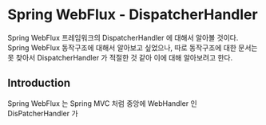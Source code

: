 # Spring WebFlux - DispatcherHandler
Spring WebFlux 프레임워크의 DispatcherHandler 에 대해서 알아볼 것이다. Spring WebFlux 동작구조에 대해서 알아보고 싶었으나, 따로 동작구조에 대한 문서는 못 찾아서 DispatcherHandler 가 적절한 것 같아 이에 대해 알아보려고 한다.


## Introduction
Spring WebFlux 는 Spring MVC 처럼 중앙에 WebHandler 인 DisPatcherHandler 가 